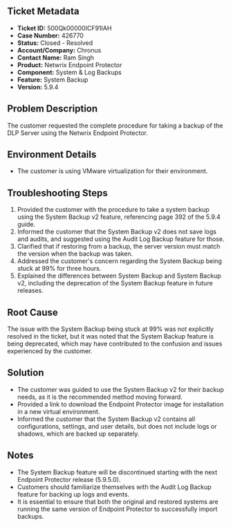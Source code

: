 ## Ticket Metadata
- **Ticket ID:** 500Qk00000ICF91IAH
- **Case Number:** 426770
- **Status:** Closed - Resolved
- **Account/Company:** Chronus
- **Contact Name:** Ram Singh
- **Product:** Netwrix Endpoint Protector
- **Component:** System & Log Backups
- **Feature:** System Backup
- **Version:** 5.9.4

## Problem Description
The customer requested the complete procedure for taking a backup of the DLP Server using the Netwrix Endpoint Protector.

## Environment Details
- The customer is using VMware virtualization for their environment.

## Troubleshooting Steps
1. Provided the customer with the procedure to take a system backup using the System Backup v2 feature, referencing page 392 of the 5.9.4 guide.
2. Informed the customer that the System Backup v2 does not save logs and audits, and suggested using the Audit Log Backup feature for those.
3. Clarified that if restoring from a backup, the server version must match the version when the backup was taken.
4. Addressed the customer's concern regarding the System Backup being stuck at 99% for three hours.
5. Explained the differences between System Backup and System Backup v2, including the deprecation of the System Backup feature in future releases.

## Root Cause
The issue with the System Backup being stuck at 99% was not explicitly resolved in the ticket, but it was noted that the System Backup feature is being deprecated, which may have contributed to the confusion and issues experienced by the customer.

## Solution
- The customer was guided to use the System Backup v2 for their backup needs, as it is the recommended method moving forward.
- Provided a link to download the Endpoint Protector image for installation in a new virtual environment.
- Informed the customer that the System Backup v2 contains all configurations, settings, and user details, but does not include logs or shadows, which are backed up separately.

## Notes
- The System Backup feature will be discontinued starting with the next Endpoint Protector release (5.9.5.0).
- Customers should familiarize themselves with the Audit Log Backup feature for backing up logs and events.
- It is essential to ensure that both the original and restored systems are running the same version of Endpoint Protector to successfully import backups.